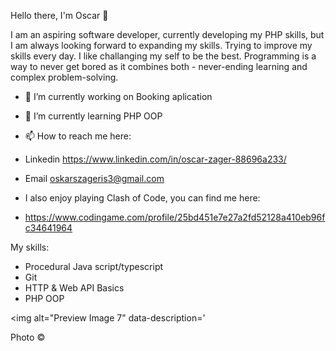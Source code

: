 Hello there, I'm Oscar 👋

I am an aspiring software developer, currently developing my PHP skills, but I am always looking forward to expanding my skills. Trying to improve my skills every day.
I like challanging my self to be the best. Programming is a way to never get bored as it combines both - never-ending learning and complex problem-solving.

- 🔭 I’m currently working on Booking aplication
- 🌱 I’m currently learning PHP OOP
- 📫 How to reach me here:
- Linkedin https://www.linkedin.com/in/oscar-zager-88696a233/
- Email oskarszageris3@gmail.com

- I also enjoy playing Clash of Code, you can find me here:
- https://www.codingame.com/profile/25bd451e7e27a2fd52128a410eb96fc34641964

My skills:
- Procedural Java script/typescript
- Git
- HTTP & Web API Basics
- PHP OOP




<img alt="Preview Image 7" data-description='<p class="img-credit">Photo &copy; <a target="_blank" href="https://www.linkedin.com/in/oscar-zager-88696a233/"> 
